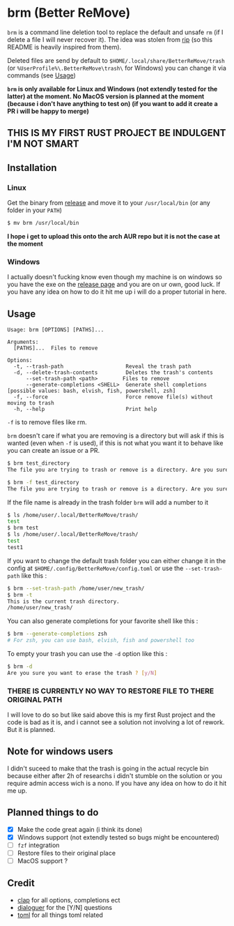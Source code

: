 # brm (Better ReMove)
`brm` is a command line deletion tool to replace the default and unsafe `rm` (if I delete a file I will never recover it).
The idea was stolen from [rip](https://github.com/nivekuil/rip) (so this README is heavily inspired from them).

Deleted files are send by default to `$HOME/.local/share/BetterReMove/trash` (or `%UserProfile%\.BetterReMove\trash\` for Windows) you can change it via commands (see [Usage](https://github.com/Nissyaniss/BetterReMove#usage))

**`brm` is only available for Linux and Windows (not extendly tested for the latter) at the moment. No MacOS version is planned at the moment (because i don't have anything to test on) (if you want to add it create a PR i will be happy to merge)**

## THIS IS MY FIRST RUST PROJECT BE INDULGENT I'M NOT SMART

## Installation

### Linux

Get the binary from [release](https://github.com/Nissyaniss/BetterReMove/releases) and move it to your `/usr/local/bin` (or any folder in your `PATH`)
```bash
$ mv brm /usr/local/bin
```

**I hope i get to upload this onto the arch AUR repo but it is not the case at the moment**

### Windows

I actually doesn't fucking know even though my machine is on windows so you have the exe on the [release page](https://github.com/Nissyaniss/BetterReMove/releases) and you are on ur own, good luck. If you have any idea on how to do it hit me up i will do a proper tutorial in here.

## Usage

```text
Usage: brm [OPTIONS] [PATHS]...

Arguments:
  [PATHS]...  Files to remove

Options:
  -t, --trash-path                    Reveal the trash path
  -d, --delete-trash-contents         Deletes the trash's contents
      --set-trash-path <path>        Files to remove
      --generate-completions <SHELL>  Generate shell completions [possible values: bash, elvish, fish, powershell, zsh]
  -f, --force                         Force remove file(s) without moving to trash
  -h, --help                          Print help
```

`-f` is to remove files like rm.

`brm` doesn't care if what you are removing is a directory but will ask if this is wanted (even when `-f` is used), if this is not what you want it to behave like you can create an issue or a PR.

```bash
$ brm test_directory
The file you are trying to trash or remove is a directory. Are you sure ? [y/N]
```

```bash
$ brm -f test_directory
The file you are trying to trash or remove is a directory. Are you sure ? [y/N]
```

If the file name is already in the trash folder `brm` will add a number to it
```bash
$ ls /home/user/.local/BetterReMove/trash/
test
$ brm test
$ ls /home/user/.local/BetterReMove/trash/
test
test1
```

If you want to change the default trash folder you can either change it in the config at `$HOME/.config/BetterReMove/config.toml` or use the `--set-trash-path` like this :

```bash
$ brm --set-trash-path /home/user/new_trash/
$ brm -t
This is the current trash directory.
/home/user/new_trash/
```

You can also generate completions for your favorite shell like this :
```bash
$ brm --generate-completions zsh
# For zsh, you can use bash, elvish, fish and powershell too
```

To empty your trash you can use the `-d` option like this :
```bash
$ brm -d
Are you sure you want to erase the trash ? [y/N]
```

### THERE IS CURRENTLY NO WAY TO RESTORE FILE TO THERE ORIGINAL PATH

I will love to do so but like said above this is my first Rust project and the code is bad as it is, and i cannot see a solution not involving a lot of rework. But it is planned.

## Note for windows users

I didn't suceed to make that the trash is going in the actual recycle bin because either after 2h of researchs i didn't stumble on the solution or you require admin access wich is a nono. If you have any idea on how to do it hit me up.

## Planned things to do

- [x] Make the code great again (i think its done)
- [x] Windows support (not extendly tested so bugs might be encountered)
- [ ] `fzf` integration
- [ ] Restore files to their original place
- [ ] MacOS support ?

## Credit

- [clap](https://github.com/clap-rs/clap) for all options, completions ect
- [dialoguer](https://github.com/console-rs/dialoguer) for the [Y/N] questions
- [toml](https://github.com/toml-rs/toml) for all things toml related

